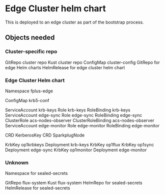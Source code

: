# Edge Cluster helm chart

This is deployed to an edge cluster as part of the bootstrap process.

## Objects needed

### Cluster-specific repo

GitRepo cluster repo
Kust cluster repo
ConfigMap cluster-config
GitRepo for edge Helm charts
HelmRelease for edge cluster helm chart

### Edge Cluster Helm chart

Namespace fplus-edge

ConfigMap krb5-conf

ServiceAccount krb-keys
Role krb-keys
RoleBinding krb-keys
ServiceAccount edge-sync
Role edge-sync
RoleBinding edge-sync
ClusterRole acs-nodes-observer
ClusterRoleBinding acs-nodes-observer
ServiceAccount edge-monitor
Role edge-monitor
RoleBinding edge-monitor

CRD KerberosKey
CRD SparkplugNode

KrbKey op1krbkeys
Deployment krb-keys
KrbKey op1flux
KrbKey op1sync
Deployment edge-sync
KrbKey op1monitor
Deployment edge-monitor

### Unknown

Namespace for sealed-secrets

GitRepo flux-system
Kust flux-system
HelmRepo for sealed-secrets
HelmRelease for sealed-secrets

